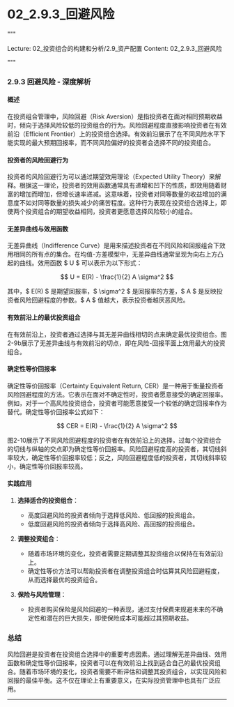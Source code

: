 # 02_2.9.3_回避风险

"""

Lecture: 02_投资组合的构建和分析/2.9_资产配置
Content: 02_2.9.3_回避风险

"""

### 2.9.3 回避风险 - 深度解析

#### 概述

在投资组合管理中，风险回避（Risk Aversion）是指投资者在面对相同预期收益时，倾向于选择风险较低的投资组合的行为。风险回避程度直接影响投资者在有效前沿（Efficient Frontier）上的投资组合选择。有效前沿展示了在不同风险水平下能实现的最大预期回报率，而不同风险偏好的投资者会选择不同的投资组合。

#### 投资者的风险回避行为

投资者的风险回避行为可以通过期望效用理论（Expected Utility Theory）来解释。根据这一理论，投资者的效用函数通常具有递增和凹下的性质，即效用随着财富的增加而增加，但增长速率递减。这意味着，投资者对同等数量的收益增加的满意度不如对同等数量的损失减少的痛苦程度。这种行为表现在投资组合选择上，即使两个投资组合的期望收益相同，投资者更愿意选择风险较小的组合。

#### 无差异曲线与效用函数

无差异曲线（Indifference Curve）是用来描述投资者在不同风险和回报组合下效用相同的所有点的集合。在均值-方差模型中，无差异曲线通常呈现为向右上方凸起的曲线。效用函数 $ U $ 可以表示为以下形式：

$$ U = E(R) - \frac{1}{2} A \sigma^2 $$

其中，$ E(R) $ 是期望回报率，$ \sigma^2 $ 是回报率的方差，$ A $ 是反映投资者风险回避程度的参数。$ A $ 值越大，表示投资者越厌恶风险。

#### 有效前沿上的最优投资组合

在有效前沿上，投资者通过选择与其无差异曲线相切的点来确定最优投资组合。图2-9b展示了无差异曲线与有效前沿的切点，即在风险-回报平面上效用最大的投资组合。

#### 确定性等价回报率

确定性等价回报率（Certainty Equivalent Return, CER）是一种用于衡量投资者风险回避程度的方法。它表示在面对不确定性时，投资者愿意接受的确定回报率。例如，对于一个高风险投资组合，投资者可能愿意接受一个较低的确定回报率作为替代。确定性等价回报率公式如下：

$$ CER = E(R) - \frac{1}{2} A \sigma^2 $$

图2-10展示了不同风险回避程度的投资者在有效前沿上的选择，过每个投资组合的切线与纵轴的交点即为确定性等价回报率。风险回避程度高的投资者，其切线斜率较大，确定性等价回报率较低；反之，风险回避程度低的投资者，其切线斜率较小，确定性等价回报率较高。

#### 实践应用

1. **选择适合的投资组合**：
   - 高度回避风险的投资者倾向于选择低风险、低回报的投资组合。
   - 低度回避风险的投资者倾向于选择高风险、高回报的投资组合。

2. **调整投资组合**：
   - 随着市场环境的变化，投资者需要定期调整其投资组合以保持在有效前沿上。
   - 确定性等价方法可以帮助投资者在调整投资组合时估算其风险回避程度，从而选择最优的投资组合。

3. **保险与风险管理**：
   - 投资者购买保险是风险回避的一种表现，通过支付保费来规避未来的不确定性和潜在的巨大损失，即使保险成本可能超过其预期收益。

### 总结

风险回避是投资者在投资组合选择中的重要考虑因素。通过理解无差异曲线、效用函数和确定性等价回报率，投资者可以在有效前沿上找到适合自己的最优投资组合。随着市场环境的变化，投资者需要不断评估和调整其投资组合，以实现风险和回报的最佳平衡。这不仅在理论上有重要意义，在实际投资管理中也具有广泛应用。

---